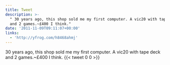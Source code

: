 ```yaml
---
title: Tweet
description: >-
  " 30 years ago, this shop sold me my first computer. A vic20 with tape deck
  and 2 games.~£400 I think."
date: '2011-11-09T09:11:07+00:00'
links:
  - 'http://yfrog.com/h8468ahmj'
---
```

 30 years ago, this shop sold me my first computer. A vic20 with tape deck and 2 games.~£400 I think.
      {{< tweet 0 0 >}}
    
